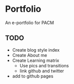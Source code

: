 # Portfolio

An e-portfolio for PACM

## TODO

* Create blog style index
* Create About me
* Create Learning matrix
	- Use pics and transitions
	- link github and twitter
* add to github pages
